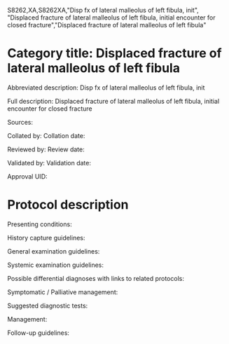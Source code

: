 S8262,XA,S8262XA,"Disp fx of lateral malleolus of left fibula, init", "Displaced fracture of lateral malleolus of left fibula, initial encounter for closed fracture","Displaced fracture of lateral malleolus of left fibula"
# Category title: Displaced fracture of lateral malleolus of left fibula

Abbreviated description: Disp fx of lateral malleolus of left fibula, init

Full description: Displaced fracture of lateral malleolus of left fibula, initial encounter for closed fracture

Sources:

Collated by:
Collation date:

Reviewed by:
Review date:

Validated by:
Validation date:

Approval UID:

# Protocol description

Presenting conditions:

History capture guidelines:

General examination guidelines:

Systemic examination guidelines:

Possible differential diagnoses with links to related protocols:

Symptomatic / Palliative management:

Suggested diagnostic tests:

Management:

Follow-up guidelines:
